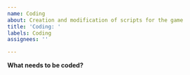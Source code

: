 ```yaml
---
name: Coding
about: Creation and modification of scripts for the game
title: 'Coding: '
labels: Coding
assignees: ''

---
```


**What needs to be coded?**
